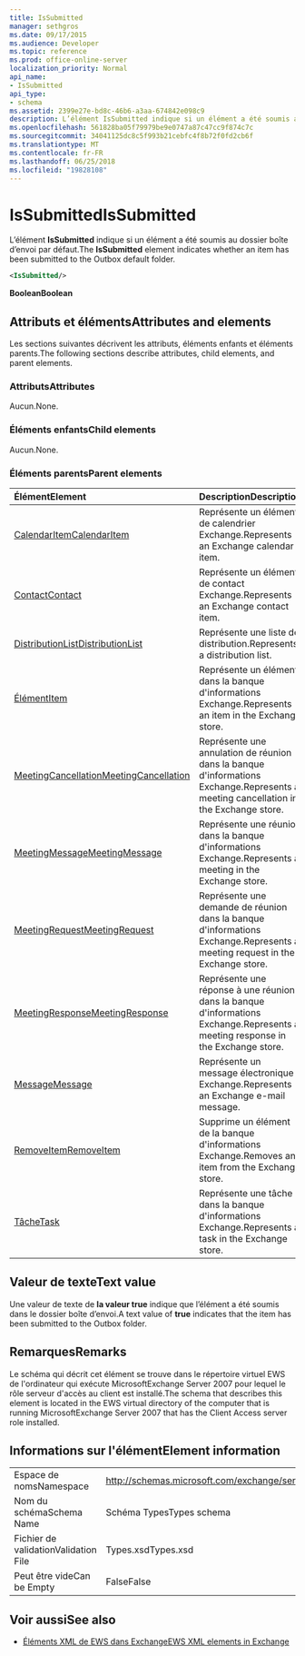 ```yaml
---
title: IsSubmitted
manager: sethgros
ms.date: 09/17/2015
ms.audience: Developer
ms.topic: reference
ms.prod: office-online-server
localization_priority: Normal
api_name:
- IsSubmitted
api_type:
- schema
ms.assetid: 2399e27e-bd8c-46b6-a3aa-674842e098c9
description: L’élément IsSubmitted indique si un élément a été soumis au dossier boîte d’envoi par défaut.
ms.openlocfilehash: 561828ba05f79979be9e0747a87c47cc9f874c7c
ms.sourcegitcommit: 34041125dc8c5f993b21cebfc4f8b72f0fd2cb6f
ms.translationtype: MT
ms.contentlocale: fr-FR
ms.lasthandoff: 06/25/2018
ms.locfileid: "19828108"
---
```

# <a name="issubmitted"></a><span data-ttu-id="2fd31-103">IsSubmitted</span><span class="sxs-lookup"><span data-stu-id="2fd31-103">IsSubmitted</span></span>

<span data-ttu-id="2fd31-104">L’élément **IsSubmitted** indique si un élément a été soumis au dossier boîte d’envoi par défaut.</span><span class="sxs-lookup"><span data-stu-id="2fd31-104">The **IsSubmitted** element indicates whether an item has been submitted to the Outbox default folder.</span></span> 
  
```xml
<IsSubmitted/>
```

 <span data-ttu-id="2fd31-105">**Boolean**</span><span class="sxs-lookup"><span data-stu-id="2fd31-105">**Boolean**</span></span>
## <a name="attributes-and-elements"></a><span data-ttu-id="2fd31-106">Attributs et éléments</span><span class="sxs-lookup"><span data-stu-id="2fd31-106">Attributes and elements</span></span>

<span data-ttu-id="2fd31-107">Les sections suivantes décrivent les attributs, éléments enfants et éléments parents.</span><span class="sxs-lookup"><span data-stu-id="2fd31-107">The following sections describe attributes, child elements, and parent elements.</span></span>
  
### <a name="attributes"></a><span data-ttu-id="2fd31-108">Attributs</span><span class="sxs-lookup"><span data-stu-id="2fd31-108">Attributes</span></span>

<span data-ttu-id="2fd31-109">Aucun.</span><span class="sxs-lookup"><span data-stu-id="2fd31-109">None.</span></span>
  
### <a name="child-elements"></a><span data-ttu-id="2fd31-110">Éléments enfants</span><span class="sxs-lookup"><span data-stu-id="2fd31-110">Child elements</span></span>

<span data-ttu-id="2fd31-111">Aucun.</span><span class="sxs-lookup"><span data-stu-id="2fd31-111">None.</span></span>
  
### <a name="parent-elements"></a><span data-ttu-id="2fd31-112">Éléments parents</span><span class="sxs-lookup"><span data-stu-id="2fd31-112">Parent elements</span></span>

|<span data-ttu-id="2fd31-113">**Élément**</span><span class="sxs-lookup"><span data-stu-id="2fd31-113">**Element**</span></span>|<span data-ttu-id="2fd31-114">**Description**</span><span class="sxs-lookup"><span data-stu-id="2fd31-114">**Description**</span></span>|
|:-----|:-----|
|[<span data-ttu-id="2fd31-115">CalendarItem</span><span class="sxs-lookup"><span data-stu-id="2fd31-115">CalendarItem</span></span>](calendaritem.md) <br/> |<span data-ttu-id="2fd31-116">Représente un élément de calendrier Exchange.</span><span class="sxs-lookup"><span data-stu-id="2fd31-116">Represents an Exchange calendar item.</span></span>  <br/> |
|[<span data-ttu-id="2fd31-117">Contact</span><span class="sxs-lookup"><span data-stu-id="2fd31-117">Contact</span></span>](contact.md) <br/> |<span data-ttu-id="2fd31-118">Représente un élément de contact Exchange.</span><span class="sxs-lookup"><span data-stu-id="2fd31-118">Represents an Exchange contact item.</span></span>  <br/> |
|[<span data-ttu-id="2fd31-119">DistributionList</span><span class="sxs-lookup"><span data-stu-id="2fd31-119">DistributionList</span></span>](distributionlist.md) <br/> |<span data-ttu-id="2fd31-120">Représente une liste de distribution.</span><span class="sxs-lookup"><span data-stu-id="2fd31-120">Represents a distribution list.</span></span>  <br/> |
|[<span data-ttu-id="2fd31-121">Élément</span><span class="sxs-lookup"><span data-stu-id="2fd31-121">Item</span></span>](item.md) <br/> |<span data-ttu-id="2fd31-122">Représente un élément dans la banque d'informations Exchange.</span><span class="sxs-lookup"><span data-stu-id="2fd31-122">Represents an item in the Exchange store.</span></span>  <br/> |
|[<span data-ttu-id="2fd31-123">MeetingCancellation</span><span class="sxs-lookup"><span data-stu-id="2fd31-123">MeetingCancellation</span></span>](meetingcancellation.md) <br/> |<span data-ttu-id="2fd31-124">Représente une annulation de réunion dans la banque d'informations Exchange.</span><span class="sxs-lookup"><span data-stu-id="2fd31-124">Represents a meeting cancellation in the Exchange store.</span></span>  <br/> |
|[<span data-ttu-id="2fd31-125">MeetingMessage</span><span class="sxs-lookup"><span data-stu-id="2fd31-125">MeetingMessage</span></span>](meetingmessage.md) <br/> |<span data-ttu-id="2fd31-126">Représente une réunion dans la banque d'informations Exchange.</span><span class="sxs-lookup"><span data-stu-id="2fd31-126">Represents a meeting in the Exchange store.</span></span>  <br/> |
|[<span data-ttu-id="2fd31-127">MeetingRequest</span><span class="sxs-lookup"><span data-stu-id="2fd31-127">MeetingRequest</span></span>](meetingrequest.md) <br/> |<span data-ttu-id="2fd31-128">Représente une demande de réunion dans la banque d'informations Exchange.</span><span class="sxs-lookup"><span data-stu-id="2fd31-128">Represents a meeting request in the Exchange store.</span></span>  <br/> |
|[<span data-ttu-id="2fd31-129">MeetingResponse</span><span class="sxs-lookup"><span data-stu-id="2fd31-129">MeetingResponse</span></span>](meetingresponse.md) <br/> |<span data-ttu-id="2fd31-130">Représente une réponse à une réunion dans la banque d'informations Exchange.</span><span class="sxs-lookup"><span data-stu-id="2fd31-130">Represents a meeting response in the Exchange store.</span></span>  <br/> |
|[<span data-ttu-id="2fd31-131">Message</span><span class="sxs-lookup"><span data-stu-id="2fd31-131">Message</span></span>](message-ex15websvcsotherref.md) <br/> |<span data-ttu-id="2fd31-132">Représente un message électronique Exchange.</span><span class="sxs-lookup"><span data-stu-id="2fd31-132">Represents an Exchange e-mail message.</span></span>  <br/> |
|[<span data-ttu-id="2fd31-133">RemoveItem</span><span class="sxs-lookup"><span data-stu-id="2fd31-133">RemoveItem</span></span>](removeitem.md) <br/> |<span data-ttu-id="2fd31-134">Supprime un élément de la banque d'informations Exchange.</span><span class="sxs-lookup"><span data-stu-id="2fd31-134">Removes an item from the Exchange store.</span></span>  <br/> |
|[<span data-ttu-id="2fd31-135">Tâche</span><span class="sxs-lookup"><span data-stu-id="2fd31-135">Task</span></span>](task.md) <br/> |<span data-ttu-id="2fd31-136">Représente une tâche dans la banque d'informations Exchange.</span><span class="sxs-lookup"><span data-stu-id="2fd31-136">Represents a task in the Exchange store.</span></span>  <br/> |
   
## <a name="text-value"></a><span data-ttu-id="2fd31-137">Valeur de texte</span><span class="sxs-lookup"><span data-stu-id="2fd31-137">Text value</span></span>

<span data-ttu-id="2fd31-138">Une valeur de texte de **la valeur true** indique que l’élément a été soumis dans le dossier boîte d’envoi.</span><span class="sxs-lookup"><span data-stu-id="2fd31-138">A text value of **true** indicates that the item has been submitted to the Outbox folder.</span></span> 
  
## <a name="remarks"></a><span data-ttu-id="2fd31-139">Remarques</span><span class="sxs-lookup"><span data-stu-id="2fd31-139">Remarks</span></span>

<span data-ttu-id="2fd31-140">Le schéma qui décrit cet élément se trouve dans le répertoire virtuel EWS de l'ordinateur qui exécute MicrosoftExchange Server 2007 pour lequel le rôle serveur d'accès au client est installé.</span><span class="sxs-lookup"><span data-stu-id="2fd31-140">The schema that describes this element is located in the EWS virtual directory of the computer that is running MicrosoftExchange Server 2007 that has the Client Access server role installed.</span></span>
  
## <a name="element-information"></a><span data-ttu-id="2fd31-141">Informations sur l'élément</span><span class="sxs-lookup"><span data-stu-id="2fd31-141">Element information</span></span>

|||
|:-----|:-----|
|<span data-ttu-id="2fd31-142">Espace de noms</span><span class="sxs-lookup"><span data-stu-id="2fd31-142">Namespace</span></span>  <br/> |http://schemas.microsoft.com/exchange/services/2006/types  <br/> |
|<span data-ttu-id="2fd31-143">Nom du schéma</span><span class="sxs-lookup"><span data-stu-id="2fd31-143">Schema Name</span></span>  <br/> |<span data-ttu-id="2fd31-144">Schéma Types</span><span class="sxs-lookup"><span data-stu-id="2fd31-144">Types schema</span></span>  <br/> |
|<span data-ttu-id="2fd31-145">Fichier de validation</span><span class="sxs-lookup"><span data-stu-id="2fd31-145">Validation File</span></span>  <br/> |<span data-ttu-id="2fd31-146">Types.xsd</span><span class="sxs-lookup"><span data-stu-id="2fd31-146">Types.xsd</span></span>  <br/> |
|<span data-ttu-id="2fd31-147">Peut être vide</span><span class="sxs-lookup"><span data-stu-id="2fd31-147">Can be Empty</span></span>  <br/> |<span data-ttu-id="2fd31-148">False</span><span class="sxs-lookup"><span data-stu-id="2fd31-148">False</span></span>  <br/> |
   
## <a name="see-also"></a><span data-ttu-id="2fd31-149">Voir aussi</span><span class="sxs-lookup"><span data-stu-id="2fd31-149">See also</span></span>



- [<span data-ttu-id="2fd31-150">Éléments XML de EWS dans Exchange</span><span class="sxs-lookup"><span data-stu-id="2fd31-150">EWS XML elements in Exchange</span></span>](ews-xml-elements-in-exchange.md)


